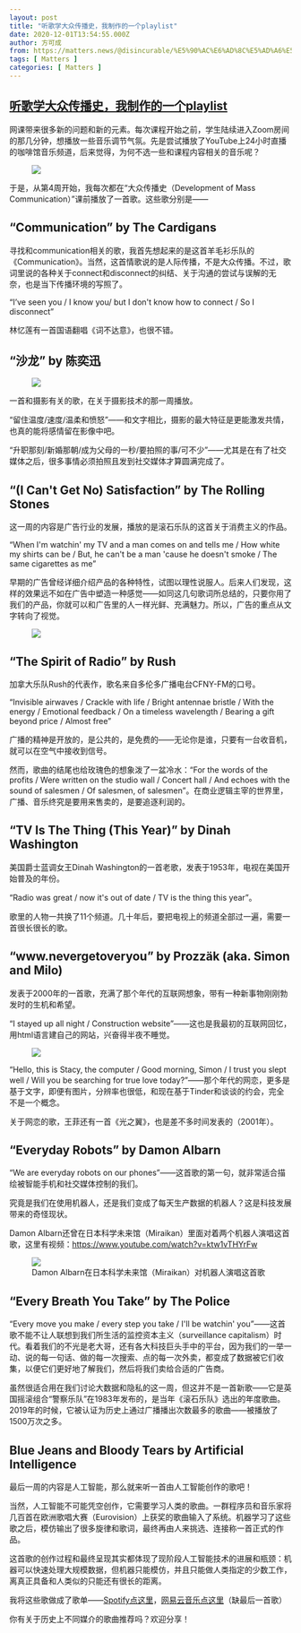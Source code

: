 ```yaml
---
layout: post
title: "听歌学大众传播史，我制作的一个playlist"
date: 2020-12-01T13:54:55.000Z
author: 方可成
from: https://matters.news/@disincurable/%E5%90%AC%E6%AD%8C%E5%AD%A6%E5%A4%A7%E4%BC%97%E4%BC%A0%E6%92%AD%E5%8F%B2-%E6%88%91%E5%88%B6%E4%BD%9C%E7%9A%84%E4%B8%80%E4%B8%AAplaylist-bafyreielbf643rm3m7w3dqtpgfodfb37szj6v5oueyds4i5mggycdpirk4
tags: [ Matters ]
categories: [ Matters ]
---
```

<!--1606830895000-->
[听歌学大众传播史，我制作的一个playlist](https://matters.news/@disincurable/%E5%90%AC%E6%AD%8C%E5%AD%A6%E5%A4%A7%E4%BC%97%E4%BC%A0%E6%92%AD%E5%8F%B2-%E6%88%91%E5%88%B6%E4%BD%9C%E7%9A%84%E4%B8%80%E4%B8%AAplaylist-bafyreielbf643rm3m7w3dqtpgfodfb37szj6v5oueyds4i5mggycdpirk4)
------

<div>
<p>网课带来很多新的问题和新的元素。每次课程开始之前，学生陆续进入Zoom房间的那几分钟，想播放一些音乐调节气氛。先是尝试播放了YouTube上24小时直播的咖啡馆音乐频道，后来觉得，为何不选一些和课程内容相关的音乐呢？</p><figure class="image"><img src="https://assets.matters.news/embed/0dac1e68-3199-4932-8657-fff7b0f21ff0.jpeg" data-asset-id="0dac1e68-3199-4932-8657-fff7b0f21ff0" referrerpolicy="no-referrer"><figcaption><span></span></figcaption></figure><p>于是，从第4周开始，我每次都在“大众传播史（Development of Mass Communication）”课前播放了一首歌。这些歌分别是——</p><h2>“Communication” by The Cardigans</h2><p>寻找和communication相关的歌，我首先想起来的是这首羊毛衫乐队的《Communication》。当然，这首情歌说的是人际传播，不是大众传播。不过，歌词里说的各种关于connect和disconnect的纠结、关于沟通的尝试与误解的无奈，也是当下传播环境的写照了。</p><p>“I’ve seen you / I know you/ but I don't know how to connect / So I disconnect”</p><p>林忆莲有一首国语翻唱《词不达意》，也很不错。</p><h2>“沙龙” by 陈奕迅</h2><figure class="image"><img src="https://assets.matters.news/embed/44ce636c-fd6a-4885-a1a7-71aea8eb9e59.png" data-asset-id="44ce636c-fd6a-4885-a1a7-71aea8eb9e59" referrerpolicy="no-referrer"><figcaption><span></span></figcaption></figure><p>一首和摄影有关的歌，在关于摄影技术的那一周播放。</p><p>“留住温度/速度/温柔和愤怒”——和文字相比，摄影的最大特征是更能激发共情，也真的能将感情留在影像中吧。</p><p>“升职那刻/新婚那朝/成为父母的一秒/要拍照的事/可不少”——尤其是在有了社交媒体之后，很多事情必须拍照且发到社交媒体才算圆满完成了。</p><h2>“(I Can't Get No) Satisfaction” by The Rolling Stones</h2><p>这一周的内容是广告行业的发展，播放的是滚石乐队的这首关于消费主义的作品。</p><p>“When I'm watchin' my TV and a man comes on and tells me / How white my shirts can be / But, he can't be a man 'cause he doesn't smoke / The same cigarettes as me”</p><p>早期的广告曾经详细介绍产品的各种特性，试图以理性说服人。后来人们发现，这样的效果远不如在广告中塑造一种感觉——如同这几句歌词所总结的，只要你用了我们的产品，你就可以和广告里的人一样光鲜、充满魅力。所以，广告的重点从文字转向了视觉。</p><figure class="image"><img src="https://assets.matters.news/embed/ccedaf84-eb08-4f4b-ab8c-adc300905be1.png" data-asset-id="ccedaf84-eb08-4f4b-ab8c-adc300905be1" referrerpolicy="no-referrer"><figcaption><span></span></figcaption></figure><h2>“The Spirit of Radio” by Rush</h2><p>加拿大乐队Rush的代表作，歌名来自多伦多广播电台CFNY-FM的口号。</p><p>“Invisible airwaves / Crackle with life / Bright antennae bristle / With the energy / Emotional feedback / On a timeless wavelength / Bearing a gift beyond price / Almost free”</p><p>广播的精神是开放的，是公共的，是免费的——无论你是谁，只要有一台收音机，就可以在空气中接收到信号。</p><p>然而，歌曲的结尾也给玫瑰色的想象泼了一盆冷水：“For the words of the profits / Were written on the studio wall / Concert hall / And echoes with the sound of salesmen / Of salesmen, of salesmen”。在商业逻辑主宰的世界里，广播、音乐终究是要用来售卖的，是要追逐利润的。</p><h2>“TV Is The Thing (This Year)” by Dinah Washington</h2><p>美国爵士蓝调女王Dinah Washington的一首老歌，发表于1953年，电视在美国开始普及的年份。</p><p>“Radio was great / now it's out of date / TV is the thing this year”。</p><p>歌里的人物一共换了11个频道。几十年后，要把电视上的频道全部过一遍，需要一首很长很长的歌。</p><h2>“www.nevergetoveryou” by Prozzäk (aka. Simon and Milo) </h2><p>发表于2000年的一首歌，充满了那个年代的互联网想象，带有一种新事物刚刚勃发时的生机和希望。</p><p>“I stayed up all night / Construction website”——这也是我最初的互联网回忆，用html语言建自己的网站，兴奋得半夜不睡觉。</p><figure class="image"><img src="https://assets.matters.news/embed/b132497c-cad9-494b-9cd0-8191729bf561.png" data-asset-id="b132497c-cad9-494b-9cd0-8191729bf561" referrerpolicy="no-referrer"><figcaption><span></span></figcaption></figure><p>“Hello, this is Stacy, the computer / Good morning, Simon / I trust you slept well / Will you be searching for true love today?”——那个年代的网恋，更多是基于文字，即便有图片，分辨率也很低，和现在基于Tinder和谈谈的约会，完全不是一个概念。</p><p>关于网恋的歌，王菲还有一首《光之翼》，也是差不多时间发表的（2001年）。</p><h2>“Everyday Robots” by Damon Albarn</h2><p>“We are everyday robots on our phones”——这首歌的第一句，就非常适合描绘被智能手机和社交媒体控制的我们。</p><p>究竟是我们在使用机器人，还是我们变成了每天生产数据的机器人？这是科技发展带来的奇怪现状。</p><p>Damon Albarn还曾在日本科学未来馆（Miraikan）里面对着两个机器人演唱这首歌，这里有视频：<a href="https://www.youtube.com/watch?v=ktw1vTHYrFw" target="_blank">https://www.youtube.com/watch?v=ktw1vTHYrFw</a></p><figure class="image"><img src="https://assets.matters.news/embed/5064ae0c-2a3a-4184-b11f-1d19d9859614.png" data-asset-id="5064ae0c-2a3a-4184-b11f-1d19d9859614" referrerpolicy="no-referrer"><figcaption><span>Damon Albarn在日本科学未来馆（Miraikan）对机器人演唱这首歌</span><lt-mirror style="display: none;"><lt-highlighter contenteditable="false" style="display: none;"><lt-div spellcheck="false" class="lt-highlighter__wrapper" style="width: 622px !important; height: 28px !important; transform: none !important; transform-origin: 310.992px 14px !important; zoom: 1 !important;"><lt-div class="lt-highlighter__scrollElement" style="top: 0px !important; left: 0px !important; width: 622px !important; height: 28px !important;"></lt-div></lt-div></lt-highlighter><lt-div spellcheck="false" class="lt-mirror__wrapper notranslate" data-lt-scroll-top="0" data-lt-scroll-left="0" data-lt-scroll-top-scaled="0" data-lt-scroll-left-scaled="0" data-lt-scroll-top-scaled-and-zoomed="0" data-lt-scroll-left-scaled-and-zoomed="0" style="border: 0px none rgb(179, 179, 179) !important; border-radius: 0px !important; direction: ltr !important; font: 400 13px / 14.95px -apple-system, blinkmacsystemfont, "Helvetica Neue", "Segoe UI", roboto, arial, "PingFang TC", "Microsoft YaHei", "Source Han Sans TC", "Noto Sans CJK TC", "WenQuanYi Micro Hei", sans-serif !important; font-feature-settings: normal !important; font-kerning: auto !important; hyphens: manual !important; letter-spacing: normal !important; margin: 0px !important; padding: 0px !important; text-align: center !important; text-decoration: none solid rgb(179, 179, 179) !important; text-indent: 0px !important; text-rendering: auto !important; text-transform: none !important; transform: none !important; transform-origin: 310.992px 14px !important; unicode-bidi: normal !important; white-space: pre-wrap !important; word-spacing: 0px !important; overflow-wrap: break-word !important; writing-mode: horizontal-tb !important; zoom: 1 !important; -webkit-locale: "zh-Hant" !important; -webkit-rtl-ordering: logical !important; width: 622px !important; height: 28px !important;"><lt-div class="lt-mirror__canvas" style="margin-top: 0px !important; margin-left: 0px !important; width: 622px !important; height: 28px !important;">Damon Albarn在日本科学未来馆（Miraikan）对机器人演唱这首歌</lt-div></lt-div></lt-mirror></figcaption></figure><h2>“Every Breath You Take” by The Police</h2><p>“Every move you make / every step you take / I'll be watchin' you”——这首歌不能不让人联想到我们所生活的监控资本主义（surveillance capitalism）时代。看着我们的不光是老大哥，还有各大科技巨头手中的平台，因为我们的一举一动、说的每一句话、做的每一次搜索、点的每一次外卖，都变成了数据被它们收集，以便它们更好地了解我们，然后将我们卖给合适的广告商。</p><p>虽然很适合用在我们讨论大数据和隐私的这一周，但这并不是一首新歌——它是英国摇滚组合“警察乐队”在1983年发布的，是当年《滚石乐队》选出的年度歌曲。2019年的时候，它被认证为历史上通过广播播出次数最多的歌曲——被播放了1500万次之多。</p><h2>Blue Jeans and Bloody Tears by Artificial Intelligence</h2><p>最后一周的内容是人工智能，那么就来听一首由人工智能创作的歌吧！</p><p>当然，人工智能不可能凭空创作，它需要学习人类的歌曲。一群程序员和音乐家将几百首在欧洲歌唱大赛（Eurovision）上获奖的歌曲输入了系统。机器学习了这些歌之后，模仿输出了很多旋律和歌词，最终再由人来挑选、连接称一首正式的作品。</p><p>这首歌的创作过程和最终呈现其实都体现了现阶段人工智能技术的进展和瓶颈：机器可以快速处理大规模数据，但机器只能模仿，并且只能做人类指定的少数工作，离真正具备和人类似的只能还有很长的距离。</p><p>我将这些歌做成了歌单——<a href="https://open.spotify.com/playlist/74RthEeGgmitKCcjTKUH1m?si=cQrM_i-BS1-6cBWO5iklgA" target="_blank">Spotify点这里</a>，<a href="https://music.163.com/playlist?id=5325951937&userid%20=82635971" target="_blank">网易云音乐点这里</a>（缺最后一首歌）</p><p>你有关于历史上不同媒介的歌曲推荐吗？欢迎分享！</p>
</div>
